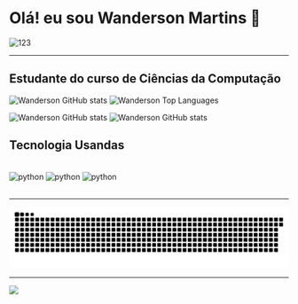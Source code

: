 # Olá! eu sou Wanderson Martins 👋
![123](https://github.com/Wanderson-Martins/Wanderson-Martins/assets/84239851/ded97cdf-04ab-40af-ad9d-ab7d118fd0ff)


_________________________________

## Estudante do curso de Ciências da Computação
<img src="https://github-readme-stats.vercel.app/api?username=Wanderson-Martins&theme=blue-green" width="400" alt="Wanderson GitHub stats" />
<img src="https://github-readme-stats.vercel.app/api/top-langs/?username=Wanderson-Martins&theme=blue-green" width="400" alt="Wanderson Top Languages" />

![Wanderson GitHub stats](https://github-readme-stats.vercel.app/api?username=Wanderson-Martins&theme=blue-green)
![Wanderson GitHub stats](https://github-readme-stats.vercel.app/api/top-langs/?username=Wanderson-Martins&theme=blue-green)<br>

## Tecnologia Usandas 
<div style="display: inline_block"></br>
<img align="center" alt="python" src= "https://img.shields.io/badge/Python-14354C?style=for-the-badge&logo=python&logoColor=white" />
<img align="center" alt="python" src= "https://img.shields.io/badge/MySQL-005C84?style=for-the-badge&logo=mysql&logoColor=white" />
<img align="center" alt="python" src= "https://img.shields.io/badge/Microsoft_Excel-217346?style=for-the-badge&logo=microsoft-excel&logoColor=white" />
</div></br>

_________________________________

![snake gif](https://github.com/Wanderson-Martins/Wanderson-Martins/blob/output/github-contribution-grid-snake-dark.svg)

_________________________________
<a href="https://wakatime.com"><img src="https://wakatime.com/share/@018efca6-9aea-4224-9c7b-71098e1d157b/92f6a25a-bf1b-4e2e-85b9-304a20ee3d86.png" /></a>
